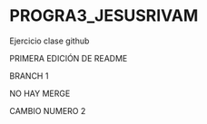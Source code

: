 # PROGRA3_JESUSRIVAM
Ejercicio clase github

PRIMERA EDICIÓN DE README

BRANCH 1 

NO HAY MERGE

CAMBIO NUMERO 2
